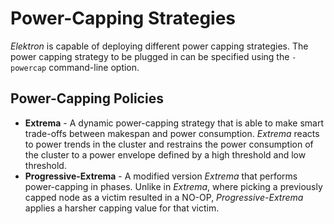 # Power-Capping Strategies

_Elektron_ is capable of deploying different power capping strategies. The power capping strategy to be plugged in can be specified using the `-powercap` command-line option.

## Power-Capping Policies

* **Extrema** - A dynamic power-capping strategy that is able to make smart trade-offs
between makespan and power consumption. *Extrema* reacts to power trends in the
cluster and restrains the power consumption of the cluster to a power
envelope defined by a high threshold and low threshold.
* **Progressive-Extrema** - A modified version *Extrema* that performs
power-capping in phases. Unlike in *Extrema*, where picking a previously
capped node as a victim resulted in a NO-OP, *Progressive-Extrema* applies
a harsher capping value for that victim.